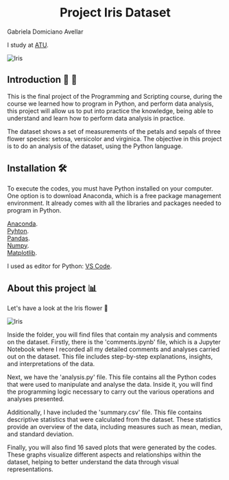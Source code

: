 # <h1 align="center"> Project Iris Dataset </h1>
Gabriela Domiciano Avellar

I study at [ATU](https://www.atu.ie).

![Iris](https://datacrayon.com/assets/images/d3d0e50975c732357668e3e5bb3c5581.jpg)




## Introduction 👋 🌸
This is the final project of the Programming and Scripting course, during the course we learned how to program in Python, and perform data analysis, this project will allow us to put into practice the knowledge, being able to understand and learn how to perform data analysis in practice. 

The dataset shows a set of measurements of the petals and sepals of three flower species: setosa, versicolor and virginica.
The objective in this project is to do an analysis of the dataset, using the Python language.




## Installation 🛠️

To execute the codes, you must have Python installed on your computer. One option is to download Anaconda, which is a free package management environment. It already comes with all the libraries and packages needed to program in Python.

[Anaconda](https://www.anaconda.com).<br>
[Pyhton](https://www.python.org).<br>
[Pandas](https://pandas.pydata.org).<br>
[Numpy](https://numpy.org).<br>
[Matplotlib](https://matplotlib.org).<br>

I used as editor for Python: [VS Code](https://code.visualstudio.com).


## About this project 📊
Let's have a look at the Iris flower 👀

![Iris](https://editor.analyticsvidhya.com/uploads/51518iris%20img1.png)


Inside the folder, you will find files that contain my analysis and comments on the dataset. Firstly, there is the 'comments.ipynb' file, which is a Jupyter Notebook where I recorded all my detailed comments and analyses carried out on the dataset. This file includes step-by-step explanations, insights, and interpretations of the data.

Next, we have the 'analysis.py' file. This file contains all the Python codes that were used to manipulate and analyse the data. Inside it, you will find the programming logic necessary to carry out the various operations and analyses presented.

Additionally, I have included the 'summary.csv' file. This file contains descriptive statistics that were calculated from the dataset. These statistics provide an overview of the data, including measures such as mean, median, and standard deviation.

Finally, you will also find 16 saved plots that were generated by the codes. These graphs visualize different aspects and relationships within the dataset, helping to better understand the data through visual representations.
